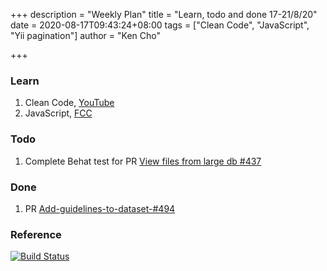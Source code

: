 +++
description = "Weekly Plan"
title = "Learn, todo and done 17-21/8/20"
date = 2020-08-17T09:43:24+08:00
tags = ["Clean Code", "JavaScript", "Yii pagination"]
author = "Ken Cho"

+++  
### Learn
1. Clean Code, [YouTube](https://www.youtube.com/watch?v=7EmboKQH8lM)
2. JavaScript, [FCC](https://www.freecodecamp.org/learn/)

### Todo
1. Complete Behat test for PR [View files from large db #437](https://github.com/gigascience/gigadb-website/issues/437)

### Done
1. PR [Add-guidelines-to-dataset-#494](https://github.com/gigascience/gigadb-website/issues/494)


### Reference


[![Build Status](https://travis-ci.org/kencho51/gigathing.svg?branch=master)](https://travis-ci.org/kencho51/gigathing)


